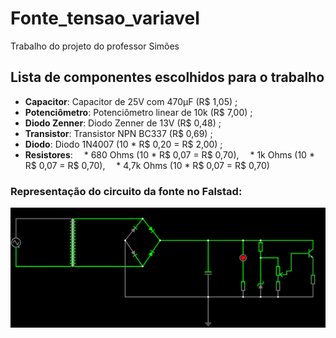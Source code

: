 # Fonte_tensao_variavel

Trabalho do projeto do professor Simões

## Lista de componentes escolhidos para o trabalho
* **Capacitor**: Capacitor de 25V com 470μF (R$ 1,05) ;
* **Potenciômetro**: Potenciômetro linear de 10k (R$ 7,00) ;
* **Diodo Zenner**: Diodo Zenner de 13V (R$ 0,48) ;
* **Transistor**: Transistor NPN BC337 (R$ 0,69) ;
* **Diodo**: Diodo 1N4007 (10 * R$ 0,20 = R$ 2,00) ;
* **Resistores**:
&emsp;* 680 Ohms (10 * R$ 0,07 = R$ 0,70),
&emsp;* 1k Ohms (10 * R$ 0,07 = R$ 0,70),
&emsp;* 4,7k Ohms (10 * R$ 0,07 = R$ 0,70)

### Representação do circuito da fonte no Falstad:
<img src="./imagens_simulação/image.png">
